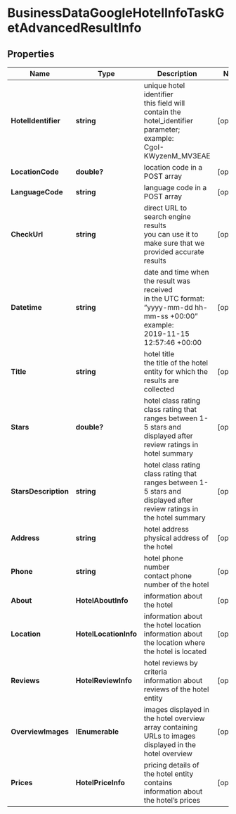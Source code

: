 # BusinessDataGoogleHotelInfoTaskGetAdvancedResultInfo


## Properties

| Name | Type | Description | Notes |
|------------ | ------------- | ------------- | -------------|
**HotelIdentifier** | **string** | unique hotel identifier<br>this field will contain the hotel_identifier parameter;<br>example:<br>CgoI-KWyzenM_MV3EAE |[optional]|
**LocationCode** | **double?** | location code in a POST array |[optional]|
**LanguageCode** | **string** | language code in a POST array |[optional]|
**CheckUrl** | **string** | direct URL to search engine results<br>you can use it to make sure that we provided accurate results |[optional]|
**Datetime** | **string** | date and time when the result was received<br>in the UTC format: “yyyy-mm-dd hh-mm-ss +00:00”<br>example:<br>2019-11-15 12:57:46 +00:00 |[optional]|
**Title** | **string** | hotel title<br>the title of the hotel entity for which the results are collected |[optional]|
**Stars** | **double?** | hotel class rating<br>class rating that ranges between 1-5 stars and displayed after review ratings in hotel summary |[optional]|
**StarsDescription** | **string** | hotel class rating<br>class rating that ranges between 1-5 stars and displayed after review ratings in the hotel summary |[optional]|
**Address** | **string** | hotel address<br>physical address of the hotel |[optional]|
**Phone** | **string** | hotel phone number<br>contact phone number of the hotel |[optional]|
**About** | **HotelAboutInfo** | information about the hotel |[optional]|
**Location** | **HotelLocationInfo** | information about the hotel location<br>information about the location where the hotel is located |[optional]|
**Reviews** | **HotelReviewInfo** | hotel reviews by criteria<br>information about reviews of the hotel entity |[optional]|
**OverviewImages** | **IEnumerable<string>** | images displayed in the hotel overview<br>array containing URLs to images displayed in the hotel overview |[optional]|
**Prices** | **HotelPriceInfo** | pricing details of the hotel entity<br>contains information about the hotel’s prices |[optional]|